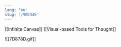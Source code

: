 ```yaml
---
lang: 'en'
slug: '/9BD345'
---
```


[[Infinite Canvas]] [[Visual-based Tools for Thought]]

![[7D878D.gif]]
